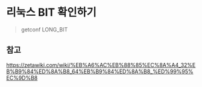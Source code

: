 # 리눅스 BIT 확인하기
> getconf LONG_BIT

## 참고
https://zetawiki.com/wiki/%EB%A6%AC%EB%88%85%EC%8A%A4_32%EB%B9%84%ED%8A%B8_64%EB%B9%84%ED%8A%B8_%ED%99%95%EC%9D%B8
